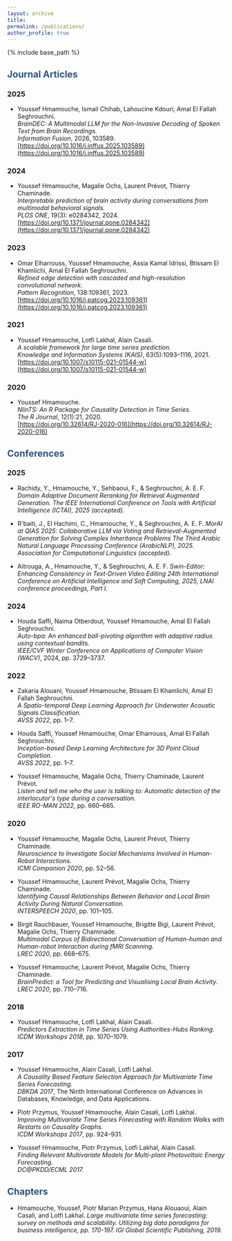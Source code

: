 ```yaml
---
layout: archive
title:
permalink: /publications/
author_profile: true
---
```


<!-- {% if site.author.googlescholar %}
  <div class="wordwrap">You can also find my articles on <a href="{{site.author.googlescholar}}">my Google Scholar profile</a>.</div>
{% endif %} -->

{% include base_path %}

<!-- New style rendering if publication categories are defined -->
<!-- {% if site.publication_category %}
  {% for category in site.publication_category  %}
    {% assign title_shown = false %}
    {% for post in site.publications reversed %}
      {% if post.category != category[0] %}
        {% continue %}
      {% endif %}
      {% unless title_shown %}
        <h2>{{ category[1].title }}</h2><hr />
        {% assign title_shown = true %}
      {% endunless %}
      {% include archive-single.html %}
    {% endfor %}
  {% endfor %}
{% else %}
  {% for post in site.publications reversed %}
    {% include archive-single.html %}
  {% endfor %}
{% endif %} -->

## <span style="color:#2B547E;">Journal Articles</span>
### 2025
- Youssef Hmamouche, Ismail Chihab, Lahoucine Kdouri, Amal El Fallah Seghrouchni.  
  *BrainDEC: A Multimodal LLM for the Non-Invasive Decoding of Spoken Text from Brain Recordings.*  
  *Information Fusion*, 2026, 103589.  
  [https://doi.org/10.1016/j.inffus.2025.103589](https://doi.org/10.1016/j.inffus.2025.103589)

### 2024
- Youssef Hmamouche, Magalie Ochs, Laurent Prévot, Thierry Chaminade.  
  *Interpretable prediction of brain activity during conversations from multimodal behavioral signals.*  
  *PLOS ONE*, 19(3): e0284342, 2024.  
  [https://doi.org/10.1371/journal.pone.0284342](https://doi.org/10.1371/journal.pone.0284342)

### 2023
- Omar Elharrouss, Youssef Hmamouche, Assia Kamal Idrissi, Btissam El Khamlichi, Amal El Fallah Seghrouchni.  
  *Refined edge detection with cascaded and high-resolution convolutional network.*  
  *Pattern Recognition*, 138:109361, 2023.  
  [https://doi.org/10.1016/j.patcog.2023.109361](https://doi.org/10.1016/j.patcog.2023.109361)


### 2021
- Youssef Hmamouche, Lotfi Lakhal, Alain Casali.  
  *A scalable framework for large time series prediction.*  
  *Knowledge and Information Systems (KAIS)*, 63(5):1093–1116, 2021.  
  [https://doi.org/10.1007/s10115-021-01544-w](https://doi.org/10.1007/s10115-021-01544-w)

### 2020
- Youssef Hmamouche.  
  *NlinTS: An R Package for Causality Detection in Time Series.*  
  *The R Journal*, 12(1):21, 2020.  
  [https://doi.org/10.32614/RJ-2020-016](https://doi.org/10.32614/RJ-2020-016)



## <span style="color:#2B547E;">Conferences</span>
### 2025
- Rachidy, Y., Hmamouche, Y., Sehbaoui, F., & Seghrouchni, A. E. F.
*Domain Adaptive Document Reranking for Retrieval Augmented Generation.*
*The IEEE International Conference on Tools with Artificial Intelligence (ICTAI), 2025 (accepted).*

- R'baiti, J., El Hachimi, C., Hmamouche, Y., & Seghrouchni, A. E. F.
*MorAI at QIAS 2025: Collaborative LLM via Voting and Retrieval-Augmented Generation for Solving Complex Inheritance Problems*
*The Third Arabic Natural Language Processing Conference (ArabicNLP), 2025. Association for Computational Linguistics (accepted).*

- Aitrouga, A., Hmamouche, Y., & Seghrouchni, A. E. F.
*Swin-Editor: Enhancing Consistency in Text-Driven Video Editing*
*24th International Conference on Artificial Intelligence and Soft Computing, 2025, LNAI conference proceedings, Part I.*

### 2024
- Houda Saffi, Naima Otberdout, Youssef Hmamouche, Amal El Fallah Seghrouchni.  
  *Auto-bpa: An enhanced ball-pivoting algorithm with adaptive radius using contextual bandits.*  
  *IEEE/CVF Winter Conference on Applications of Computer Vision (WACV)*, 2024, pp. 3729–3737.

### 2022
- Zakaria Alouani, Youssef Hmamouche, Btissam El Khamlichi, Amal El Fallah Seghrouchni.  
  *A Spatio-temporal Deep Learning Approach for Underwater Acoustic Signals Classification.*  
  *AVSS 2022*, pp. 1–7.

- Houda Saffi, Youssef Hmamouche, Omar Elharrouss, Amal El Fallah Seghrouchni.  
  *Inception-based Deep Learning Architecture for 3D Point Cloud Completion.*  
  *AVSS 2022*, pp. 1–7.

- Youssef Hmamouche, Magalie Ochs, Thierry Chaminade, Laurent Prévot.  
  *Listen and tell me who the user is talking to: Automatic detection of the interlocutor's type during a conversation.*  
  *IEEE RO-MAN 2022*, pp. 660–665.

### 2020
- Youssef Hmamouche, Magalie Ochs, Laurent Prévot, Thierry Chaminade.  
  *Neuroscience to Investigate Social Mechanisms Involved in Human-Robot Interactions.*  
  *ICMI Companion 2020*, pp. 52–56.

- Youssef Hmamouche, Laurent Prévot, Magalie Ochs, Thierry Chaminade.  
  *Identifying Causal Relationships Between Behavior and Local Brain Activity During Natural Conversation.*  
  *INTERSPEECH 2020*, pp. 101–105.

- Birgit Rauchbauer, Youssef Hmamouche, Brigitte Bigi, Laurent Prévot, Magalie Ochs, Thierry Chaminade.  
  *Multimodal Corpus of Bidirectional Conversation of Human-human and Human-robot Interaction during fMRI Scanning.*  
  *LREC 2020*, pp. 668–675.

- Youssef Hmamouche, Laurent Prévot, Magalie Ochs, Thierry Chaminade.  
  *BrainPredict: a Tool for Predicting and Visualising Local Brain Activity.*  
  *LREC 2020*, pp. 710–716.


### 2018
- Youssef Hmamouche, Lotfi Lakhal, Alain Casali.  
  *Predictors Extraction in Time Series Using Authorities-Hubs Ranking.*  
  *ICDM Workshops 2018*, pp. 1070–1079.

### 2017
  - Youssef Hmamouche, Alain Casali, Lotfi Lakhal.  
    *A Causality Based Feature Selection Approach for Multivariate Time Series Forecasting.*  
    *DBKDA 2017*, The Ninth International Conference on Advances in Databases, Knowledge, and Data Applications.

  - Piotr Przymus, Youssef Hmamouche, Alain Casali, Lotfi Lakhal.  
    *Improving Multivariate Time Series Forecasting with Random Walks with Restarts on Causality Graphs.*  
    *ICDM Workshops 2017*, pp. 924–931.

  - Youssef Hmamouche, Piotr Przymus, Lotfi Lakhal, Alain Casali.  
    *Finding Relevant Multivariate Models for Multi-plant Photovoltaic Energy Forecasting.*  
    *DC@PKDD/ECML 2017.*

## <span style="color:#2B547E;">Chapters</span>

- Hmamouche, Youssef, Piotr Marian Przymus, Hana Alouaoui, Alain Casali, and Lotfi Lakhal.
*Large multivariate time series forecasting: survey on methods and scalability.*
*Utilizing big data paradigms for business intelligence, pp. 170-197. IGI Global Scientific Publishing, 2019.*
